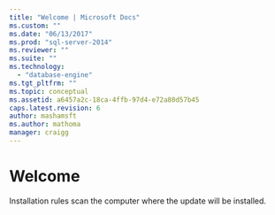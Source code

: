 ```yaml
---
title: "Welcome | Microsoft Docs"
ms.custom: ""
ms.date: "06/13/2017"
ms.prod: "sql-server-2014"
ms.reviewer: ""
ms.suite: ""
ms.technology: 
  - "database-engine"
ms.tgt_pltfrm: ""
ms.topic: conceptual
ms.assetid: a6457a2c-18ca-4ffb-97d4-e72a80d57b45
caps.latest.revision: 6
author: mashamsft
ms.author: mathoma
manager: craigg
---
```

# Welcome
  Installation rules scan the computer where the update will be installed.  
  
  
